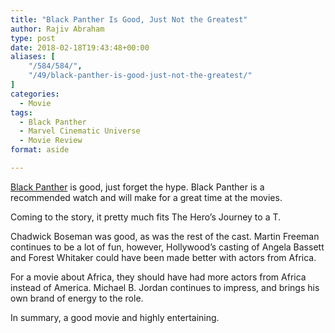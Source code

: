 ```yaml
---
title: "Black Panther Is Good, Just Not the Greatest"
author: Rajiv Abraham
type: post
date: 2018-02-18T19:43:48+00:00
aliases: [
    "/584/584/",
    "/49/black-panther-is-good-just-not-the-greatest/"
]
categories:
  - Movie
tags:
  - Black Panther
  - Marvel Cinematic Universe
  - Movie Review
format: aside

---
```

<a href="https://www.imdb.com/title/tt1825683/" target="_blank" rel="noopener">Black Panther</a> is good, just forget the hype. Black Panther is a recommended watch and will make for a great time at the movies.

Coming to the story, it pretty much fits The Hero&#8217;s Journey to a T.

Chadwick Boseman was good, as was the rest of the cast. Martin Freeman continues to be a lot of fun, however, Hollywood&#8217;s casting of Angela Bassett and Forest Whitaker could have been made better with actors from Africa.

For a movie about Africa, they should have had more actors from Africa instead of America. Michael B. Jordan continues to impress, and brings his own brand of energy to the role.


In summary, a good movie and highly entertaining.